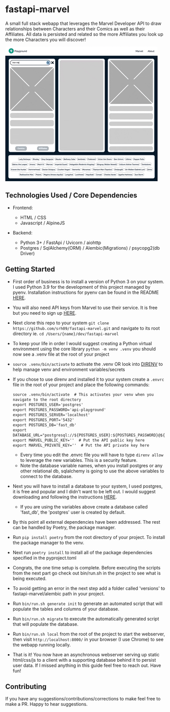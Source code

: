 # fastapi-marvel
A small full stack webapp that leverages the Marvel Developer API to draw relationships between Characters and their Comics as well as their Affiliates.  All data is persisted and related so the more Affiliates you look up the more Characters you will discover!

![marvel-demo gif](marvel-demo.gif)

## Technologies Used / Core Dependencies
* Frontend:
    
    - HTML / CSS
    - Javascript / AlpineJS

* Backend:

    - Python 3+ / FastApi / Uvicorn / aiohttp
    - Postgres / SqlAlchemy(ORM) / Alembic(Migrations) / psycopg2(db Driver)

## Getting Started
* First order of business is to install a version of Python 3 on your system.  I used Python 3.9 for the development of this project managed by pyenv.  Installation instructions for pyenv can be found in the README [HERE](https://github.com/pyenv/pyenv).
* You will also need API keys from Marvel to use their service.  It is free but you need to sign up [HERE](https://developer.marvel.com/).
* Next clone this repo to your system `git clone https://github.com/srh09/fastapi-marvel.git` and navigate to its root directory ie. `cd /Users/{name}/dev/fastapi-marvel`
* To keep your life in order I would suggest creating a Python virtual environment using the core library `python -m venv .venv` you should now see a .venv file at the root of your project
* `source .venv/bin/activate` to activate the .venv OR look into [DIRENV](https://direnv.net/ "direnv") to help manage venv and environment variables/secrets
* If you chose to use direnv and installed it to your system create a `.envrc` file in the root of your project and place the following commands:

    ```
    source .venv/bin/activate  # This activates your venv when you navigate to the root directory
    export POSTGRES_USER='postgres'
    export POSTGRES_PASSWORD='api-playground'
    export POSTGRES_SERVER='localhost'
    export POSTGRES_PORT='5432'
    export POSTGRES_DB='fast_db'
    export DATABASE_URL="postgresql://${POSTGRES_USER}:${POSTGRES_PASSWORD}@${POSTGRES_SERVER}:${POSTGRES_PORT}/${POSTGRES_DB}"
    export MARVEL_PUBLIC_KEY=''  # Put the API public key here
    export MARVEL_PRIVATE_KEY=''  # Put the API private key here
    ```
    - Every time you edit the .envrc file you will have to type `direnv allow` to leverage the new variables.  This is a security feature.
    - Note the database variable names, when you install postgres or any other relational db, sqlalchemy is going to use the above variables to connect to the database.

* Next you will have to install a database to your system, I used postgres, it is free and popular and I didn't want to be left out.  I would suggest downloading and following the instructions [HERE](https://www.postgresql.org/download/).

    - If you are using the variables above create a database called 'fast_db', the 'postgres' user is created by default.

* By this point all external dependencies have been addressed.  The rest can be handled by Poetry, the package manager.
* Run `pip install poetry` from the root directory of your project. To install the package manager to the venv.
* Next run `poetry install` to install all of the package dependencies specified in the pyproject.toml
* Congrats, the one time setup is complete.  Before executing the scripts from the next part go check out bin/run.sh in the project to see what is being executed.
* To avoid getting an error in the next step add a folder called 'versions' to fastapi-marvel/alembic path in your project.
* Run `bin/run.sh generate init` to generate an automated script that will populate the tables and columns of your database.
* Run `bin/run.sh migrate` to execute the automatically generated script that will populate the database.
* Run `bin/run.sh local` from the root of the project to start the webserver, then visit `http://localhost:8000/` in your browser (I use Chrome) to see the webapp running locally.
* That is it!  You now have an asynchronous webserver serving up static html/css/js to a client with a supporting database behind it to persist user data.  If I missed anything in this guide feel free to reach out.  Have fun!


## Contributing
If you have any suggestions/contributions/corrections to make feel free to make a PR.  Happy to hear suggestions.
